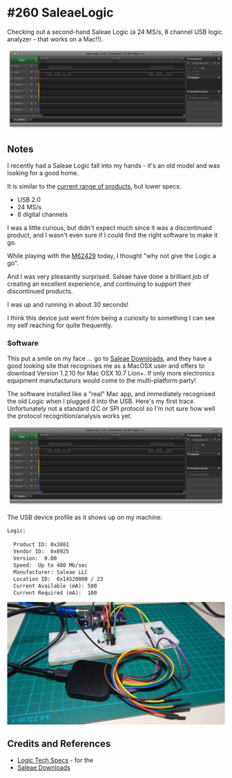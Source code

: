 # #260 SaleaeLogic

Checking out a second-hand Saleae Logic (a 24 MS/s, 8 channel USB logic analyzer - that works on a Mac!!).

![Build](./assets/SaleaeLogic_build.jpg?raw=true)

## Notes

I recently had a Saleae Logic fall into my hands - it's an old model and was looking for a good home.

It is similar to the [current range of products](https://www.saleae.com), but lower specs:
* USB 2.0
* 24 MS/s
* 8 digital channels

I was a little curious, but didn't expect much since it was a discontinued product,
and I wasn't even sure if I could find the right software to make it go.

While playing with the [M62429](../../Electronics101/DigitalPots/M62429) today, I thought "why not give the Logic a go".

And I was very pleasantly surprised. Saleae have done a brilliant job of creating an excellent experience,
and continuing to support their discontinued products.

I was up and running in about 30 seconds!

I think this device just went from being a curiosity to something I can see my self reaching for quite frequently.

### Software

This put a smile on my face ... go to [Saleae Downloads](https://www.saleae.com/downloads), and they
have a good looking site that recognises me as a MacOSX user and offers to download Version 1.2.10 for Mac OSX 10.7 Lion+.
If only more electronics equipment manufactururs would come to the multi-platform party!

The software installed like a "real" Mac app, and immediately recognised the old Logic when I plugged it into the USB.
Here's my first trace. Unfortunately not a standard I2C or SPI protocol so I'm not sure how well the protocol recognition/analysis works yet.

![custom_serial_protocol_example](./assets/custom_serial_protocol_example.png?raw=true)

The USB device profile as it shows up on my machine:

```
Logic:

  Product ID: 0x3881
  Vendor ID:  0x0925
  Version:  0.00
  Speed:  Up to 480 Mb/sec
  Manufacturer: Saleae LLC
  Location ID:  0x14520000 / 23
  Current Available (mA): 500
  Current Required (mA):  100
```

![SaleaeLogic_test](./assets/SaleaeLogic_test.jpg?raw=true)


## Credits and References
* [Logic Tech Specs](http://downloads.saleae.com/specs/Logic+Tech+Specs.pdf) - for the
* [Saleae Downloads](https://www.saleae.com/downloads)
